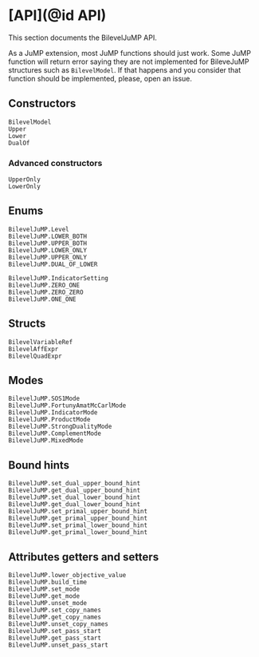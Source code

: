 # [API](@id API)

This section documents the BilevelJuMP API.

As a JuMP extension, most JuMP functions should just work.
Some JuMP function will return error saying they are not
implemented for BileveJuMP structures such as `BilevelModel`.
If that happens and you consider that function should be implemented,
please, open an issue.

## Constructors

```@docs
BilevelModel
Upper
Lower
DualOf
```

### Advanced constructors

```@docs
UpperOnly
LowerOnly
```

## Enums

```@docs
BilevelJuMP.Level
BilevelJuMP.LOWER_BOTH
BilevelJuMP.UPPER_BOTH
BilevelJuMP.LOWER_ONLY
BilevelJuMP.UPPER_ONLY
BilevelJuMP.DUAL_OF_LOWER
```

```@docs
BilevelJuMP.IndicatorSetting
BilevelJuMP.ZERO_ONE
BilevelJuMP.ZERO_ZERO
BilevelJuMP.ONE_ONE
```

## Structs

```@docs
BilevelVariableRef
BilevelAffExpr
BilevelQuadExpr
```

## Modes

```@docs
BilevelJuMP.SOS1Mode
BilevelJuMP.FortunyAmatMcCarlMode
BilevelJuMP.IndicatorMode
BilevelJuMP.ProductMode
BilevelJuMP.StrongDualityMode
BilevelJuMP.ComplementMode
BilevelJuMP.MixedMode
```

## Bound hints

```@docs
BilevelJuMP.set_dual_upper_bound_hint
BilevelJuMP.get_dual_upper_bound_hint
BilevelJuMP.set_dual_lower_bound_hint
BilevelJuMP.get_dual_lower_bound_hint
BilevelJuMP.set_primal_upper_bound_hint
BilevelJuMP.get_primal_upper_bound_hint
BilevelJuMP.set_primal_lower_bound_hint
BilevelJuMP.get_primal_lower_bound_hint
```

## Attributes getters and setters

```@docs
BilevelJuMP.lower_objective_value
BilevelJuMP.build_time
BilevelJuMP.set_mode
BilevelJuMP.get_mode
BilevelJuMP.unset_mode
BilevelJuMP.set_copy_names
BilevelJuMP.get_copy_names
BilevelJuMP.unset_copy_names
BilevelJuMP.set_pass_start
BilevelJuMP.get_pass_start
BilevelJuMP.unset_pass_start
```